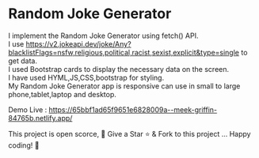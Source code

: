 # Random Joke Generator

I implement the Random Joke Generator using fetch() API.\
I use https://v2.jokeapi.dev/joke/Any?blacklistFlags=nsfw,religious,political,racist,sexist,explicit&type=single to get data.\
I used Bootstrap cards to display the necessary data on the screen.\
I have used HYML,JS,CSS,bootstrap for styling.\
My Random Joke Generator app is responsive can use in small to large phone,tablet,laptop and desktop.

Demo Live : https://65bbf1ad65f9651e6828009a--meek-griffin-84765b.netlify.app/

This project is open scorce, 🚀 Give a Star ⭐️ & Fork to this project ... Happy coding! 🤩

